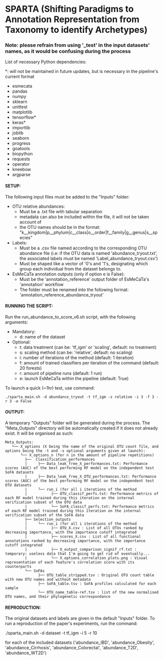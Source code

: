 # SPARTA (Shifting Paradigms to Annotation Representation from Taxonomy to identify Archetypes)
### Note: please refrain from using '\_test' in the input datasets' names, as it would be confusing during the process

List of necessary Python dependencies:

\*: will not be maintained in future updates, but is necessary in the pipeline's current format

  - esmecata
  - pandas
  - numpy
  - sklearn
  - unittest
  - matplotlib
  - tensorflow*
  - keras*
  - importlib
  - joblib
  - seaborn
  - progress
  - goatools
  - biopython
  - requests
  - operator
  - kneebow
  - argparse




#### SETUP:
The following input files must be added to the "Inputs" folder:

  - OTU relative abundances:
    - Must be a .txt file with tabular separation
    - metadata can also be included within the file, it will not be taken account of
    - the OTU names should be in the format: "k__kingdom|p__phylum|c__class|o__order|f__family|g__genus|s__species"
  - Labels:
    - Must be a .csv file named according to the corresponding OTU abundance file (i.e: if the OTU data is named 'abundance_tryout.txt', the associated labels must be named 'Label_abundance_tryout.csv')
    - Must be shaped like a vector of '0's and '1's, designating which group each individual from the dataset belongs to.
  - EsMeCaTa annotation outputs (only if option e is False):
    - Must be the 'annotation_reference' output folder of EsMeCaTa's 'annotation' workflow
    - The folder must be renamed into the following format: 'annotation_reference_abundance_tryout'

  
  
 #### RUNNING THE SCRIPT:
 Run the run_abundance_to_score_v6.sh script, with the following arguments:
  - Mandatory:
    - d: name of the dataset
  - Optional:
    - t: data treatment (can be: 'tf_igm' or 'scaling', default: no treatment)
    - s: scaling method (can be: 'relative', default: no scaling)
    - i: number of iterations of the method (default: 1 iteration)
    - f: amount of trained classifiers per iteration of the command (default: 20 forests)
    - r: amount of pipeline runs (default: 1 run)
    - e: launch EsMeCaTa within the pipeline (default: True)
 
 To launch a quick (~1hr) test, use command:

    ./sparta_main.sh -d abundance_tryout -t tf_igm -s relative -i 3 -f 3 -r 3 -e False
    
 #### OUTPUT:
 A temporary "Outputs" folder will be generated during the process.
 The "Meta_Outputs" directory will be automatically created if it does not already exist. It will be organised as such:
 
 ````
Meta_Outputs:
    └── X_options (X being the name of the original OTU count file, and options being the -t and -s optional arguments given at launch):
        └── X_options_n (for n in the amount of pipeline repetitions)
          ├──  Classification_performances
          |     ├── Data_leak_free_X_performances.txt: Performance scores (AUC) of the best performing RF model on the independent test SoFA datasets
          |     ├── Data_leak_free_X_OTU_performances.txt: Performance scores (AUC) of the best performing RF model on the independent test OTU datasets
          |     └── run_i (for all i iterations of the method
          |           ├── OTU_classif_perfs.txt: Performance metrics of each RF model trained during this iteration on the internal verification subset of the OTU data
          |           └── SoFA_classif_perfs.txt: Performance metrics of each RF model trained during this iteration on the internal verification subset of the SoFA data 
          ├── Selection_outputs
          |     └── run_i (for all i iterations of the method
          |           ├── OTU_X.csv : List of all OTUs ranked by decreasing importance, with the importance cutoff integrated
          |           ├── scores_X.csv : List of all functional annotations ranked by decreasing importance, with the importance cutoff integrated
          |           ├── X_output_comparison_signif_rf.txt : temporary: useless data that I'm going to get rid of eventually...
          |           └── X_options_correlation_plots.png : Visual representation of each feature's correlation score with its counterparts
          └── SoFAs
                ├── OTU_table_stripped.tsv : Original OTU count table with new OTU names and without metadata
                ├── SoFA_table.tsv : SoFA profiles calculated for each sample
                └── OTU_name_table-ref.tsv : list of the new normalised OTU names, and their phylogenetic correspondance

 ````

#### REPRODUCTION:
The original datasets and labels are given in the default "Inputs" folder. To run a reproduction of the paper's experiments, run the command:

  ./sparta_main.sh -d dataset -t tf_igm -i 5 -r 10
  
for each of the included datasets ('abundance_IBD', 'abundance_Obesity', 'abundance_Cirrhosis', 'abundance_Colorectal', 'abundance_T2D', 'abundance_WT2D')
